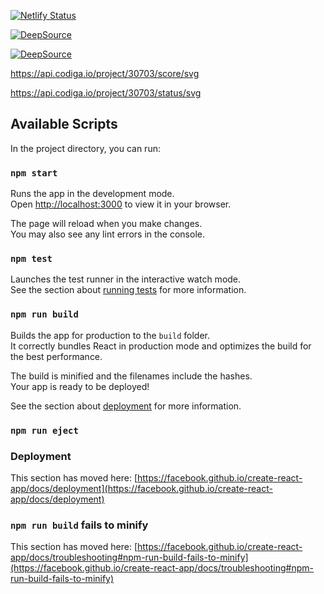 [![Netlify Status](https://api.netlify.com/api/v1/badges/2d33ad54-9146-476b-ad56-485227cad6fb/deploy-status)](https://app.netlify.com/sites/silly-bose-1df587/deploys)

[![DeepSource](https://deepsource.io/gh/Jayanthbm/magge-website.svg/?label=active+issues&show_trend=true&token=1SgCglkBfd3STFW6KVLQTRbs)](https://deepsource.io/gh/Jayanthbm/magge-website/?ref=repository-badge)

[![DeepSource](https://deepsource.io/gh/Jayanthbm/magge-website.svg/?label=resolved+issues&show_trend=true&token=1SgCglkBfd3STFW6KVLQTRbs)](https://deepsource.io/gh/Jayanthbm/magge-website/?ref=repository-badge)

https://api.codiga.io/project/30703/score/svg

https://api.codiga.io/project/30703/status/svg

## Available Scripts

In the project directory, you can run:

### `npm start`

Runs the app in the development mode.\
Open [http://localhost:3000](http://localhost:3000) to view it in your browser.

The page will reload when you make changes.\
You may also see any lint errors in the console.

### `npm test`

Launches the test runner in the interactive watch mode.\
See the section about [running tests](https://facebook.github.io/create-react-app/docs/running-tests) for more information.

### `npm run build`

Builds the app for production to the `build` folder.\
It correctly bundles React in production mode and optimizes the build for the best performance.

The build is minified and the filenames include the hashes.\
Your app is ready to be deployed!

See the section about [deployment](https://facebook.github.io/create-react-app/docs/deployment) for more information.

### `npm run eject`

### Deployment

This section has moved here: [https://facebook.github.io/create-react-app/docs/deployment](https://facebook.github.io/create-react-app/docs/deployment)

### `npm run build` fails to minify

This section has moved here: [https://facebook.github.io/create-react-app/docs/troubleshooting#npm-run-build-fails-to-minify](https://facebook.github.io/create-react-app/docs/troubleshooting#npm-run-build-fails-to-minify)
